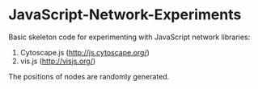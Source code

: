 # JavaScript-Network-Experiments
Basic skeleton code for experimenting with JavaScript network libraries:
1. Cytoscape.js (http://js.cytoscape.org/)
2. vis.js (http://visjs.org/)

The positions of nodes are randomly generated.

